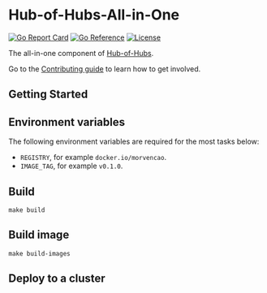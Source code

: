 [comment]: # ( Copyright Contributors to the Open Cluster Management project )

# Hub-of-Hubs-All-in-One

[![Go Report Card](https://goreportcard.com/badge/github.com/stolostron/hub-of-hubs-all-in-one)](https://goreportcard.com/report/github.com/stolostron/hub-of-hubs-all-in-one)
[![Go Reference](https://pkg.go.dev/badge/github.com/stolostron/hub-of-hubs-all-in-one.svg)](https://pkg.go.dev/github.com/stolostron/hub-of-hubs-all-in-one)
[![License](https://img.shields.io/github/license/stolostron/hub-of-hubs-all-in-one)](/LICENSE)

The all-in-one component of [Hub-of-Hubs](https://github.com/stolostron/hub-of-hubs).

Go to the [Contributing guide](CONTRIBUTING.md) to learn how to get involved.

<!-- ## The dependencies chart

![Dependencies](diagrams/dependencies.svg)

## The reconciliation flow

![Reconciliation Flow](diagrams/flowchart.svg) -->

## Getting Started

## Environment variables

The following environment variables are required for the most tasks below:

* `REGISTRY`, for example `docker.io/morvencao`.
* `IMAGE_TAG`, for example `v0.1.0`.

## Build

```
make build
```

<!-- ## Run Locally

Disable the currently running controller in the cluster (if previously deployed):

```
kubectl scale deployment hub-of-hubs-all-in-one -n open-cluster-management --replicas 0
```

Set the following environment variables:

* DATABASE_URL
* WATCH_NAMESPACE
* POD_NAMESPACE
* 

Set the `DATABASE_URL` according to the PostgreSQL URL format: `postgres://YourUserName:YourURLEscapedPassword@YourHostname:5432/YourDatabaseName?sslmode=verify-full&pool_max_conns=50`.

:exclamation: Remember to URL-escape the password, you can do it in bash:

```
python -c "import sys, urllib as ul; print ul.quote_plus(sys.argv[1])" 'YourPassword'
```

`WATCH_NAMESPACE` can be defined empty so the controller will watch all the namespaces.

`POD_NAMESPACE` should usually be `open-cluster-management`

```
./bin/hub-of-hubs-all-in-one --kubeconfig $TOP_HUB_CONFIG
``` -->

## Build image

```
make build-images
```

## Deploy to a cluster

<!-- 1.  Create a secret with your database url:

    ```
    kubectl create secret generic hub-of-hubs-database-secret -n open-cluster-management --from-literal=url=$DATABASE_URL
    ```

1.  Deploy the operator:

    ```
    COMPONENT=$(basename $(pwd)) envsubst < deploy/operator.yaml.template | kubectl apply -n open-cluster-management -f -
    ``` -->
